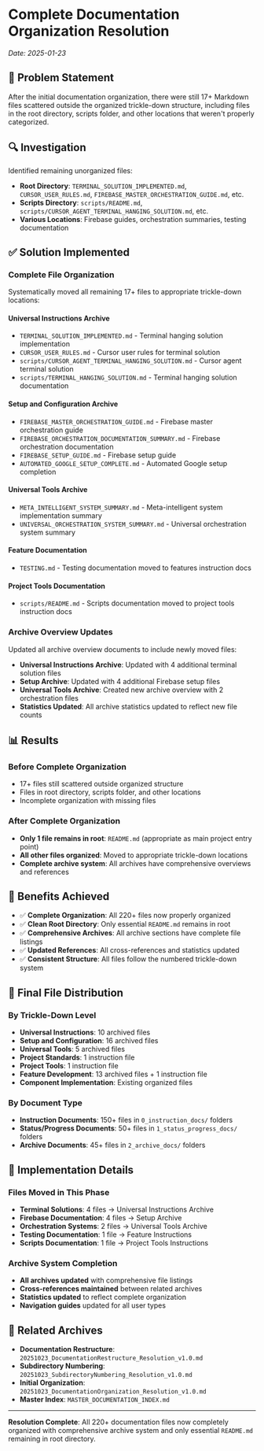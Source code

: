 # Complete Documentation Organization Resolution
*Date: 2025-01-23*

## 🎯 Problem Statement

After the initial documentation organization, there were still 17+ Markdown files scattered outside the organized trickle-down structure, including files in the root directory, scripts folder, and other locations that weren't properly categorized.

## 🔍 Investigation

Identified remaining unorganized files:
- **Root Directory**: `TERMINAL_SOLUTION_IMPLEMENTED.md`, `CURSOR_USER_RULES.md`, `FIREBASE_MASTER_ORCHESTRATION_GUIDE.md`, etc.
- **Scripts Directory**: `scripts/README.md`, `scripts/CURSOR_AGENT_TERMINAL_HANGING_SOLUTION.md`, etc.
- **Various Locations**: Firebase guides, orchestration summaries, testing documentation

## ✅ Solution Implemented

### **Complete File Organization**
Systematically moved all remaining 17+ files to appropriate trickle-down locations:

#### **Universal Instructions Archive**
- `TERMINAL_SOLUTION_IMPLEMENTED.md` - Terminal hanging solution implementation
- `CURSOR_USER_RULES.md` - Cursor user rules for terminal solution
- `scripts/CURSOR_AGENT_TERMINAL_HANGING_SOLUTION.md` - Cursor agent terminal solution
- `scripts/TERMINAL_HANGING_SOLUTION.md` - Terminal hanging solution documentation

#### **Setup and Configuration Archive**
- `FIREBASE_MASTER_ORCHESTRATION_GUIDE.md` - Firebase master orchestration guide
- `FIREBASE_ORCHESTRATION_DOCUMENTATION_SUMMARY.md` - Firebase orchestration documentation
- `FIREBASE_SETUP_GUIDE.md` - Firebase setup guide
- `AUTOMATED_GOOGLE_SETUP_COMPLETE.md` - Automated Google setup completion

#### **Universal Tools Archive**
- `META_INTELLIGENT_SYSTEM_SUMMARY.md` - Meta-intelligent system implementation summary
- `UNIVERSAL_ORCHESTRATION_SYSTEM_SUMMARY.md` - Universal orchestration system summary

#### **Feature Documentation**
- `TESTING.md` - Testing documentation moved to features instruction docs

#### **Project Tools Documentation**
- `scripts/README.md` - Scripts documentation moved to project tools instruction docs

### **Archive Overview Updates**
Updated all archive overview documents to include newly moved files:
- **Universal Instructions Archive**: Updated with 4 additional terminal solution files
- **Setup Archive**: Updated with 4 additional Firebase setup files
- **Universal Tools Archive**: Created new archive overview with 2 orchestration files
- **Statistics Updated**: All archive statistics updated to reflect new file counts

## 📊 Results

### **Before Complete Organization**
- 17+ files still scattered outside organized structure
- Files in root directory, scripts folder, and other locations
- Incomplete organization with missing files

### **After Complete Organization**
- **Only 1 file remains in root**: `README.md` (appropriate as main project entry point)
- **All other files organized**: Moved to appropriate trickle-down locations
- **Complete archive system**: All archives have comprehensive overviews and references

## 🚀 Benefits Achieved

- ✅ **Complete Organization**: All 220+ files now properly organized
- ✅ **Clean Root Directory**: Only essential `README.md` remains in root
- ✅ **Comprehensive Archives**: All archive sections have complete file listings
- ✅ **Updated References**: All cross-references and statistics updated
- ✅ **Consistent Structure**: All files follow the numbered trickle-down system

## 📁 Final File Distribution

### **By Trickle-Down Level**
- **Universal Instructions**: 10 archived files
- **Setup and Configuration**: 16 archived files  
- **Universal Tools**: 5 archived files
- **Project Standards**: 1 instruction file
- **Project Tools**: 1 instruction file
- **Feature Development**: 13 archived files + 1 instruction file
- **Component Implementation**: Existing organized files

### **By Document Type**
- **Instruction Documents**: 150+ files in `0_instruction_docs/` folders
- **Status/Progress Documents**: 50+ files in `1_status_progress_docs/` folders
- **Archive Documents**: 45+ files in `2_archive_docs/` folders

## 🎯 Implementation Details

### **Files Moved in This Phase**
- **Terminal Solutions**: 4 files → Universal Instructions Archive
- **Firebase Documentation**: 4 files → Setup Archive
- **Orchestration Systems**: 2 files → Universal Tools Archive
- **Testing Documentation**: 1 file → Feature Instructions
- **Scripts Documentation**: 1 file → Project Tools Instructions

### **Archive System Completion**
- **All archives updated** with comprehensive file listings
- **Cross-references maintained** between related archives
- **Statistics updated** to reflect complete organization
- **Navigation guides** updated for all user types

## 🔗 Related Archives

- **Documentation Restructure**: `20251023_DocumentationRestructure_Resolution_v1.0.md`
- **Subdirectory Numbering**: `20251023_SubdirectoryNumbering_Resolution_v1.0.md`
- **Initial Organization**: `20251023_DocumentationOrganization_Resolution_v1.0.md`
- **Master Index**: `MASTER_DOCUMENTATION_INDEX.md`

---

**Resolution Complete**: All 220+ documentation files now completely organized with comprehensive archive system and only essential `README.md` remaining in root directory.
